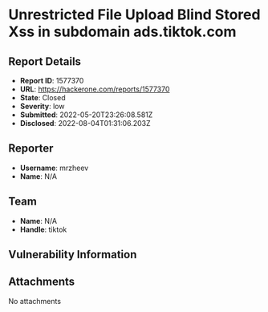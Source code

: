 # Unrestricted File Upload Blind Stored Xss  in subdomain ads.tiktok.com

## Report Details
- **Report ID**: 1577370
- **URL**: https://hackerone.com/reports/1577370
- **State**: Closed
- **Severity**: low
- **Submitted**: 2022-05-20T23:26:08.581Z
- **Disclosed**: 2022-08-04T01:31:06.203Z

## Reporter
- **Username**: mrzheev
- **Name**: N/A

## Team
- **Name**: N/A
- **Handle**: tiktok

## Vulnerability Information


## Attachments
No attachments
